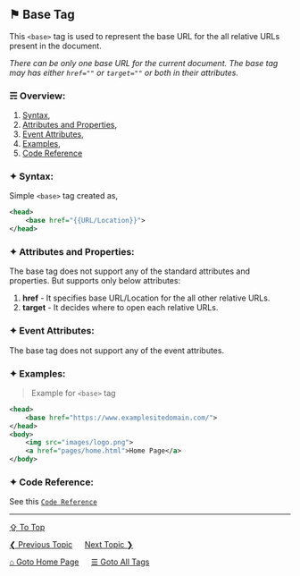 ## &#9873; Base Tag
This `<base>` tag is used to represent the base URL for the all relative URLs present in the document.  

*There can be only one base URL for the current document. The base tag may has either `href=""` or `target=""` or both in their attributes.*

### &#9780; Overview:
1. [Syntax](#-syntax),
2. [Attributes and Properties](#-attributes-and-properties),
3. [Event Attributes](#-event-attributes),
4. [Examples](#-examples),
5. [Code Reference](#-code-reference)

### &#10022; Syntax:

Simple `<base>` tag created as, 
```xml
<head>
	<base href="{{URL/Location}}">
</head>
```

### &#10022; Attributes and Properties:
The base tag does not support any of the standard attributes and properties.
But supports only below attributes:
1. **href** - It specifies base URL/Location for the all other relative URLs.
2. **target** - It decides where to open each relative URLs.

### &#10022; Event Attributes:
The base tag does not support any of the event attributes.

### &#10022; Examples:
> Example for `<base>` tag
```xml
<head>
	<base href="https://www.examplesitedomain.com/">
</head>
<body>
	<img src="images/logo.png">
	<a href="pages/home.html">Home Page</a>
</body>
```

### &#10022; Code Reference:
See this [`Code Reference`](../code/base-tag.html)

---
[&#8682; To Top](#-base-tag)

[&#10094; Previous Topic](./b-tag.md) &emsp; [Next Topic &#10095;](./bdi-tag.md)

[&#8962; Goto Home Page](../README.md) &emsp; [&#9776; Goto All Tags](../all-tags.md)
